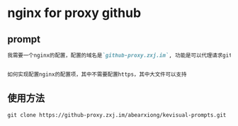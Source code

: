 # nginx for proxy github


## prompt

```md
我需要一个nginx的配置，配置的域名是`github-proxy.zxj.im`, 功能是可以代理请求github的请求的内容，当我使用`git clone https://github.com/abearxiong/kevisual-prompts.git`的时候能够通过使用`git clone https://github-proxy.zxj.im/abearxiong/kevisual-prompts.git`去获取clone的仓库内容。


如何实现配置nginx的配置项，其中不需要配置https，其中大文件可以支持

```

## 使用方法

`git clone https://github-proxy.zxj.im/abearxiong/kevisual-prompts.git`